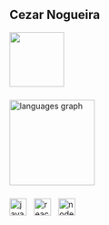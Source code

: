 
## Cezar Nogueira


<img src="https://img.shields.io/badge/LinkedIn-0077B5?style=for-the-badge&logo=linkedin&logoColor=white)](https://www.linkedin.com/in/cezar-nogueira-010936364/" width="96" />

###

<div align="left">
  <img src="https://github-readme-stats.vercel.app/api/top-langs?username=CezarNogueira&locale=en&hide_title=false&layout=compact&card_width=320&langs_count=5&theme=dracula&hide_border=false" height="150" alt="languages graph"  />
</div>

###

<div align="left">
  <img src="https://cdn.jsdelivr.net/gh/devicons/devicon/icons/javascript/javascript-original.svg" height="30" alt="javascript logo"  />
  <img width="5" />
  <img src="https://cdn.jsdelivr.net/gh/devicons/devicon/icons/react/react-original.svg" height="30" alt="react logo"  />
  <img width="5" />
  <img src="https://cdn.jsdelivr.net/gh/devicons/devicon/icons/nodejs/nodejs-original.svg" height="30" alt="nodejs logo"  />
  <img width="5" />
</div>
